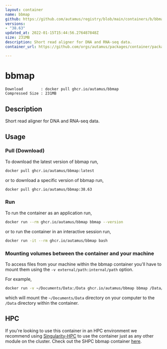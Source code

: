 ```yaml
---
layout: container
name: bbmap
github: https://github.com/autamus/registry/blob/main/containers/b/bbmap/spack.yaml
versions:
- "38.63"
updated_at: 2022-01-15T15:44:56.276487848Z
size: 231MB
description: Short read aligner for DNA and RNA-seq data.
container_url: https://github.com/orgs/autamus/packages/container/package/bbmap

---
```

# bbmap
```bash 
Download        : docker pull ghcr.io/autamus/bbmap
Compressed Size : 231MB
```

## Description
Short read aligner for DNA and RNA-seq data.

## Usage
### Pull (Download)
To download the latest version of bbmap run,

```bash
docker pull ghcr.io/autamus/bbmap:latest
```

or to download a specific version of bbmap run,

```bash
docker pull ghcr.io/autamus/bbmap:38.63
```
### Run
To run the container as an application run,
```bash
docker run --rm ghcr.io/autamus/bbmap bbmap --version
```

or to run the container in an interactive session run,
```bash
docker run -it --rm ghcr.io/autamus/bbmap bash
```

### Mounting volumes between the container and your machine
To access files from your machine within the bbmap container you'll have to mount them using the `-v external/path:internal/path` option.

For example,
```bash
docker run -v ~/Documents/Data:/Data ghcr.io/autamus/bbmap bbmap /Data/myData.csv
```
which will mount the `~/Documents/Data` directory on your computer to the `/Data` directory within the container.

## HPC
If you're looking to use this container in an HPC environment we recommend using [Singularity-HPC](https://singularity-hpc.readthedocs.io) to use the container just as any other module on the cluster. Check out the SHPC bbmap container [here](https://singularityhub.github.io/singularity-hpc/r/ghcr.io-autamus-bbmap/).